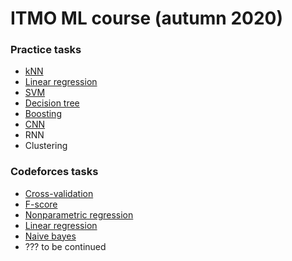 # ITMO ML course (autumn 2020)

### Practice tasks
- [kNN](lab/notebooks/knn.ipynb)
- [Linear regression](lab/notebooks/linear-regression.ipynb)
- [SVM](lab/notebooks/svm.ipynb)
- [Decision tree](lab/notebooks/decision-trees.ipynb)
- [Boosting](lab/notebooks/boost.ipynb)
- [CNN](lab/notebooks/cnn.ipynb)
- RNN
- Clustering

### Codeforces tasks
- [Cross-validation](src/codeforces/cross_validation.cpp)
- [F-score](src/codeforces/f_score.cpp)
- [Nonparametric regression](src/codeforces/nonparametric_regression.cpp)
- [Linear regression](src/codeforces/linear_regression.cpp)
- [Naive bayes](src/codeforces/bayes.py)
- ??? to be continued
